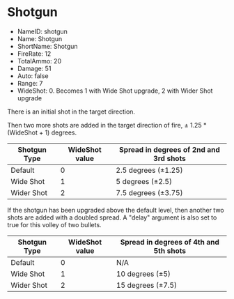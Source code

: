 # Shotgun

- NameID: shotgun
- Name: Shotgun
- ShortName: Shotgun
- FireRate: 12
- TotalAmmo: 20
- Damage: 51
- Auto: false
- Range: 7
- WideShot: 0. Becomes 1 with Wide Shot upgrade, 2 with Wider Shot upgrade

There is an initial shot in the target direction.

Then two more shots are added in the target direction of fire, ± 1.25 * (WideShot + 1) degrees.

| Shotgun Type | WideShot value | Spread in degrees of 2nd and 3rd shots |
| --- | --- | --- |
| Default | 0 | 2.5 degrees (±1.25) |
| Wide Shot | 1 | 5 degrees (±2.5) |
| Wider Shot | 2 | 7.5 degrees (±3.75) |

If the shotgun has been upgraded above the default level, then another two shots are added with a doubled spread. A "delay" argument is also set to true for this volley of two bullets.

| Shotgun Type | WideShot value | Spread in degrees of 4th and 5th shots |
| --- | --- | --- |
| Default | 0 | N/A |
| Wide Shot | 1 | 10 degrees (±5) |
| Wider Shot | 2 | 15 degrees (±7.5) |
